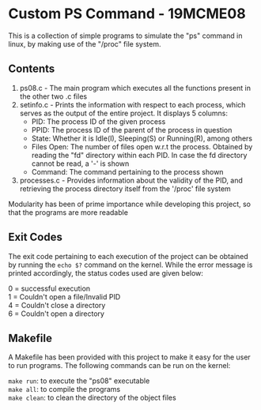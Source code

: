 # Custom PS Command - 19MCME08

This is a collection of simple programs to simulate the "ps" command in linux, by making use of the "/proc" file system.

## Contents

1. ps08.c - The main program which executes all the functions present in the other two .c files
2. setinfo.c - Prints the information with respect to each process, which serves as the output of the entire project. It displays 5 columns:
	- PID: The process ID of the given process
	- PPID: The process ID of the parent of the process in question
	- State: Whether it is Idle(I), Sleeping(S) or Running(R), among others
	- Files Open: The number of files open w.r.t the process. Obtained by reading the "fd" directory within each PID. In case the fd directory cannot be read, a '-' is shown
	- Command: The command pertaining to the process shown
3. processes.c - Provides information about the validity of the PID, and retrieving the process directory itself from the '/proc' file system

Modularity has been of prime importance while developing this project, so that the programs are more readable

## Exit Codes

The exit code pertaining to each execution of the project can be obtained by running the `echo $?` command on the kernel. While the error message is printed accordingly, the status codes used are given below:

0 = successful execution<br>
1 = Couldn't open a file/Invalid PID<br>
4 = Couldn't close a directory<br>
6 = Couldn't open a directory

## Makefile

A Makefile has been provided with this project to make it easy for the user to run programs. The following commands can be run on the kernel:

`make run`: to execute the "ps08" executable<br>
`make all`: to compile the programs<br>
`make clean`: to clean the directory of the object files
